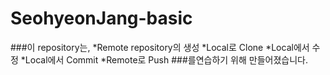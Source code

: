 # SeohyeonJang-basic
###이 repository는,
*Remote repository의 생성
*Local로 Clone
*Local에서 수정
*Local에서 Commit
*Remote로 Push
###를연습하기 위해 만들어졌습니다.
